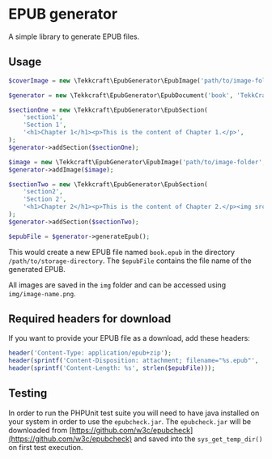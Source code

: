 # EPUB generator

A simple library to generate EPUB files.

## Usage

```php
$coverImage = new \Tekkcraft\EpubGenerator\EpubImage('path/to/image-folder', 'cover.png', 'image/png');

$generator = new \Tekkcraft\EpubGenerator\EpubDocument('book', 'TekkCraft', 'unique-book-name', '/path/to/storage-directory', $coverImage);

$sectionOne = new \Tekkcraft\EpubGenerator\EpubSection(
    'section1',
    'Section 1',
    '<h1>Chapter 1</h1><p>This is the content of Chapter 1.</p>',
);
$generator->addSection($sectionOne);

$image = new \Tekkcraft\EpubGenerator\EpubImage('path/to/image-folder', 'image.png', 'image/png');
$generator->addImage($image);

$sectionTwo = new \Tekkcraft\EpubGenerator\EpubSection(
    'section2',
    'Section 2',
    '<h1>Chapter 2</h1><p>This is the content of Chapter 2.</p><img src="img/image.png" />',
);
$generator->addSection($sectionTwo);

$epubFile = $generator->generateEpub();
```

This would create a new EPUB file named ``book.epub`` in the directory ``/path/to/storage-directory``.
The ``$epubFile`` contains the file name of the generated EPUB.

All images are saved in the ``img`` folder and can be accessed using ``img/image-name.png``.

## Required headers for download

If you want to provide your EPUB file as a download, add these headers:

```php
header('Content-Type: application/epub+zip');
header(sprintf('Content-Disposition: attachment; filename="%s.epub"', 'my-ebook'));
header(sprintf('Content-Length: %s', strlen($epubFile)));
```

## Testing

In order to run the PHPUnit test suite you will need to have java installed on your system in order to use the ``epubcheck.jar``.
The ``epubcheck.jar`` will be downloaded from [https://github.com/w3c/epubcheck](https://github.com/w3c/epubcheck) and saved into the ``sys_get_temp_dir()`` on first test execution.
